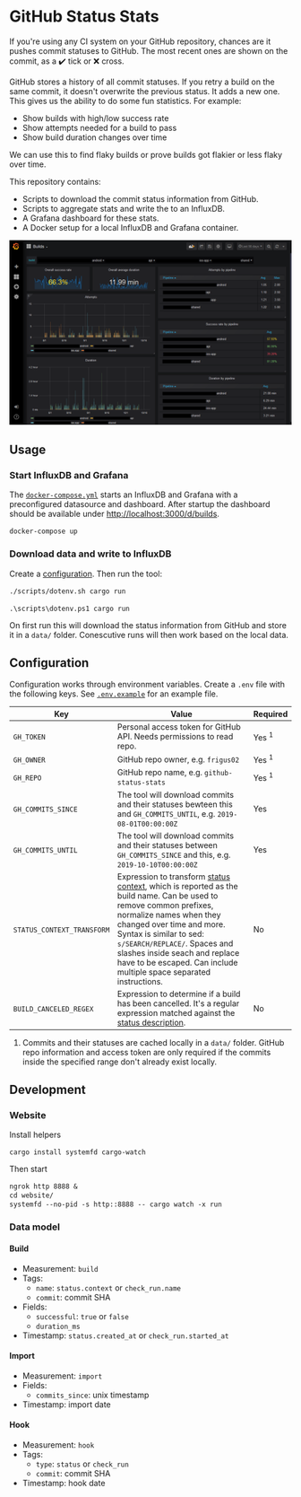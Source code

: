 # GitHub Status Stats

If you're using any CI system on your GitHub repository, chances are it pushes commit statuses to GitHub. The most recent ones are shown on the commit, as a :heavy_check_mark: tick or :x: cross.

GitHub stores a history of all commit statuses. If you retry a build on the same commit, it doesn't overwrite the previous status. It adds a new one. This gives us the ability to do some fun statistics. For example:

- Show builds with high/low success rate
- Show attempts needed for a build to pass
- Show build duration changes over time

We can use this to find flaky builds or prove builds got flakier or less flaky over time.

This repository contains:

- Scripts to download the commit status information from GitHub.
- Scripts to aggregate stats and write the to an InfluxDB.
- A Grafana dashboard for these stats.
- A Docker setup for a local InfluxDB and Grafana container.

![](docs/preview.png)

## Usage

### Start InfluxDB and Grafana

The [`docker-compose.yml`](docker-compose.yml) starts an InfluxDB and Grafana with a preconfigured datasource and dashboard. After startup the dashboard should be available under <http://localhost:3000/d/builds>.

```
docker-compose up
```

### Download data and write to InfluxDB

Create a [configuration](#configuration). Then run the tool:

```sh
./scripts/dotenv.sh cargo run
```

```posh
.\scripts\dotenv.ps1 cargo run
```

On first run this will download the status information from GitHub and store it in a `data/` folder. Conescutive runs will then work based on the local data.

## Configuration

Configuration works through environment variables. Create a `.env` file with the following keys. See [`.env.example`](.env.example) for an example file.

| Key                        | Value                                                                                                                                                                                                                                                                                                                                                                                          | Required         |
| -------------------------- | ---------------------------------------------------------------------------------------------------------------------------------------------------------------------------------------------------------------------------------------------------------------------------------------------------------------------------------------------------------------------------------------------- | ---------------- |
| `GH_TOKEN`                 | Personal access token for GitHub API. Needs permissions to read repo.                                                                                                                                                                                                                                                                                                                          | Yes <sup>1</sup> |
| `GH_OWNER`                 | GitHub repo owner, e.g. `frigus02`                                                                                                                                                                                                                                                                                                                                                             | Yes <sup>1</sup> |
| `GH_REPO`                  | GitHub repo name, e.g. `github-status-stats`                                                                                                                                                                                                                                                                                                                                                   | Yes <sup>1</sup> |
| `GH_COMMITS_SINCE`         | The tool will download commits and their statuses bewteen this and `GH_COMMITS_UNTIL`, e.g. `2019-08-01T00:00:00Z`                                                                                                                                                                                                                                                                             | Yes              |
| `GH_COMMITS_UNTIL`         | The tool will download commits and their statuses between `GH_COMMITS_SINCE` and this, e.g. `2019-10-10T00:00:00Z`                                                                                                                                                                                                                                                                             | Yes              |
| `STATUS_CONTEXT_TRANSFORM` | Expression to transform [status context](https://developer.github.com/v3/repos/statuses/), which is reported as the build name. Can be used to remove common prefixes, normalize names when they changed over time and more. Syntax is similar to sed: `s/SEARCH/REPLACE/`. Spaces and slashes inside seach and replace have to be escaped. Can include multiple space separated instructions. | No               |
| `BUILD_CANCELED_REGEX`     | Expression to determine if a build has been cancelled. It's a regular expression matched against the [status description](https://developer.github.com/v3/repos/statuses/).                                                                                                                                                                                                                    | No               |

1. Commits and their statuses are cached locally in a `data/` folder. GitHub repo information and access token are only required if the commits inside the specified range don't already exist locally.

## Development

### Website

Install helpers

```
cargo install systemfd cargo-watch
```

Then start

```
ngrok http 8888 &
cd website/
systemfd --no-pid -s http::8888 -- cargo watch -x run
```

### Data model

#### Build

- Measurement: `build`
- Tags:
  - `name`: `status.context` or `check_run.name`
  - `commit`: commit SHA
- Fields:
  - `successful`: `true` or `false`
  - `duration_ms`
- Timestamp: `status.created_at` or `check_run.started_at`

#### Import

- Measurement: `import`
- Fields:
  - `commits_since`: unix timestamp
- Timestamp: import date

#### Hook

- Measurement: `hook`
- Tags:
  - `type`: `status` or `check_run`
  - `commit`: commit SHA
- Timestamp: hook date
